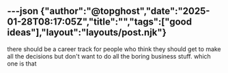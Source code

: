 ---json
{"author":"@topghost","date":"2025-01-28T08:17:05Z","title":"","tags":["good ideas"],"layout":"layouts/post.njk"}
---
there should be a career track for people who think they should get to make all the decisions but don&#x27;t want to do all the boring business stuff. which one is that
